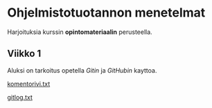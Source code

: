 # Ohjelmistotuotannon menetelmat

Harjoituksia kurssin **opintomateriaalin** perusteella.

## Viikko 1
Aluksi on tarkoitus opetella *Gitin* ja *GitHubin* kayttoa.

[komentorivi.txt](https://github.com/Mlake18/otm-harjoitustyo/blob/master/laskarit/viikko1/komentorivi.txt)

[gitlog.txt](https://github.com/Mlake18/otm-harjoitustyo/blob/master/laskarit/viikko1/gitlog.txt)
